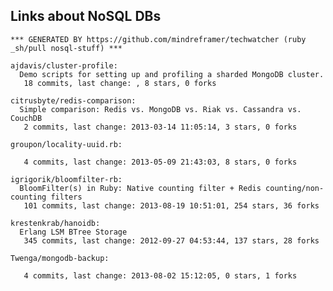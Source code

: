 ## Links about NoSQL DBs


<!-- PROJECTS_LIST_START -->
    *** GENERATED BY https://github.com/mindreframer/techwatcher (ruby _sh/pull nosql-stuff) *** 

    ajdavis/cluster-profile:
      Demo scripts for setting up and profiling a sharded MongoDB cluster.
       18 commits, last change: , 8 stars, 0 forks

    citrusbyte/redis-comparison:
      Simple comparison: Redis vs. MongoDB vs. Riak vs. Cassandra vs. CouchDB
       2 commits, last change: 2013-03-14 11:05:14, 3 stars, 0 forks

    groupon/locality-uuid.rb:

       4 commits, last change: 2013-05-09 21:43:03, 8 stars, 0 forks

    igrigorik/bloomfilter-rb:
      BloomFilter(s) in Ruby: Native counting filter + Redis counting/non-counting filters
       101 commits, last change: 2013-08-19 10:51:01, 254 stars, 36 forks

    krestenkrab/hanoidb:
      Erlang LSM BTree Storage
       345 commits, last change: 2012-09-27 04:53:44, 137 stars, 28 forks

    Twenga/mongodb-backup:

       4 commits, last change: 2013-08-02 15:12:05, 0 stars, 1 forks
<!-- PROJECTS_LIST_END -->
